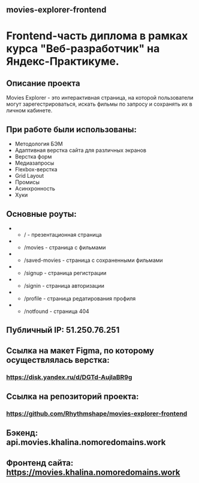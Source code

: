 ## movies-explorer-frontend
# Frontend-часть диплома в рамках курса "Веб-разработчик" на Яндекс-Практикуме.

## Описание проекта 
Movies Explorer - это интерактивная страница, на которой пользователи могут зарегестрироваться, искать фильмы по запросу и сохранять их в личном кабинете. 


## При работе были использованы:
- Методология БЭМ
- Адаптивная верстка сайта для различных экранов 
- Верстка форм
- Медиазапросы
- Flexbox-верстка
- Grid Layout
- Промисы
- Асинхронность
- Хуки



## Основные роуты:
- - / - презентационная страница
- - /movies - страница с фильмами
- - /saved-movies - страница с сохраненными фильмами
- - /signup - страница регистрации
- - /signin - страница авторизации
- - /profile - страница редатирования профиля
- - /notfound - страница 404


## Публичный IP: 51.250.76.251

## Сcылка на макет Figma, по которому осуществлялась верстка:
### https://disk.yandex.ru/d/DGTd-AujlaBR9g

## Ссылка на репозиторий проекта:
### https://github.com/Rhythmshape/movies-explorer-frontend

## Бэкенд: api.movies.khalina.nomoredomains.work

## Фронтенд сайта: https://movies.khalina.nomoredomains.work
